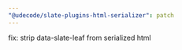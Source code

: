 ```yaml
---
"@udecode/slate-plugins-html-serializer": patch
---
```


fix: strip data-slate-leaf from serialized html
